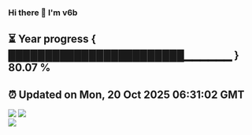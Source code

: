 ### Hi there 👋  I'm v6b  
⏳ Year progress { ████████████████████████▁▁▁▁▁▁ } 80.07 %
---
⏰ Updated on Mon, 20 Oct 2025 06:31:02 GMT
---
![](https://github-readme-stats.vercel.app/api?username=v6b&bg_color=30,e96443,904e95&title_color=fff&text_color=fff&layout=compact)
![](https://github-readme-stats.vercel.app/api/top-langs/?username=v6b&layout=compact&bg_color=30,e96443,904e95&title_color=fff&text_color=fff)  
![](https://gcore.jsdelivr.net/gh/v6b/v6b@main/assets/github-contribution-grid-snake.svg)

